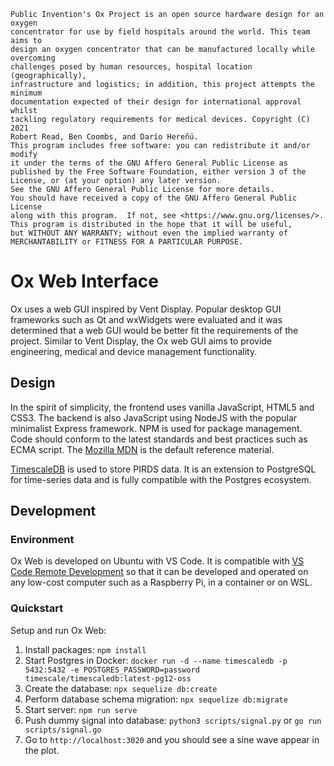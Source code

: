 ```
Public Invention's Ox Project is an open source hardware design for an oxygen
concentrator for use by field hospitals around the world. This team aims to
design an oxygen concentrator that can be manufactured locally while overcoming
challenges posed by human resources, hospital location (geographically),
infrastructure and logistics; in addition, this project attempts the minimum
documentation expected of their design for international approval whilst
tackling regulatory requirements for medical devices. Copyright (C) 2021
Robert Read, Ben Coombs, and Darío Hereñú.
This program includes free software: you can redistribute it and/or modify
it under the terms of the GNU Affero General Public License as
published by the Free Software Foundation, either version 3 of the
License, or (at your option) any later version.
See the GNU Affero General Public License for more details.
You should have received a copy of the GNU Affero General Public License
along with this program.  If not, see <https://www.gnu.org/licenses/>.
This program is distributed in the hope that it will be useful,
but WITHOUT ANY WARRANTY; without even the implied warranty of
MERCHANTABILITY or FITNESS FOR A PARTICULAR PURPOSE.
```

# Ox Web Interface

Ox uses a web GUI inspired by Vent Display. Popular desktop GUI frameworks such as Qt and wxWidgets were evaluated and it was determined that a web GUI would be better fit the requirements of the project. Similar to Vent Display, the Ox web GUI aims to provide engineering, medical and device management functionality.

## Design

In the spirit of simplicity, the frontend uses vanilla JavaScript, HTML5 and CSS3. The backend is also JavaScript using NodeJS with the popular minimalist Express framework. NPM is used for package management. Code should conform to the latest standards and best practices such as ECMA script. The [Mozilla MDN](https://developer.mozilla.org/en-US/docs/Web#web_technology_references) is the default reference material.

[TimescaleDB](https://www.timescale.com/) is used to store PIRDS data. It is an extension to PostgreSQL for time-series data and is fully compatible with the Postgres ecosystem.

## Development

### Environment

Ox Web is developed on Ubuntu with VS Code. It is compatible with [VS Code Remote Development](https://code.visualstudio.com/docs/remote/remote-overview) so that it can be developed and operated on any low-cost computer such as a Raspberry Pi, in a container or on WSL.

### Quickstart

Setup and run Ox Web:

1. Install packages: `npm install`
1. Start Postgres in Docker: `docker run -d --name timescaledb -p 5432:5432 -e POSTGRES_PASSWORD=password timescale/timescaledb:latest-pg12-oss`
1. Create the database: `npx sequelize db:create`
1. Perform database schema migration: `npx sequelize db:migrate`
1. Start server: `npm run serve`
1. Push dummy signal into database: `python3 scripts/signal.py` or `go run scripts/signal.go`
1. Go to `http://localhost:3020` and you should see a sine wave appear in the plot.

